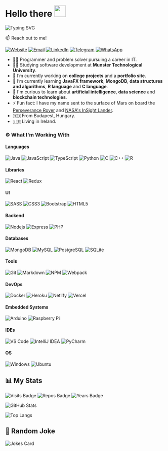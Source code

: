 # Hello there <img src="https://media.giphy.com/media/hvRJCLFzcasrR4ia7z/giphy.gif" height="36">

![Typing SVG](https://readme-typing-svg.herokuapp.com/?lines=I'm+Richárd+Szilágyi.;I+write+software+and+create+websites.)

📫 Reach out to me!

[![Website](https://img.shields.io/badge/szpr.dev-010C2B?style=flat-square)](http://szpr.dev)
[![Email](https://img.shields.io/badge/github@szpr.dev-010C2B?style=flat-square&logo=protonmail&logoColor=58588C)](mailto:github@szpr.dev?subject=%20New%20message%20sent%20on%20Github)
[![LinkedIn](https://img.shields.io/badge/szpatrikrichard-010C2B?style=flat-square&logo=linkedin&logoColor=0077B5)](https://www.linkedin.com/in/szpatrikrichard)
[![Telegram](https://img.shields.io/badge/szpricky-010C2B?style=flat-square&logo=telegram&logoColor=2CA5E0)](https://t.me/szpricky)
[![WhatsApp](https://img.shields.io/badge/WhatsApp-010C2B?style=flat-square&logo=whatsapp&logoColor=25D366)](https://wa.link/eo5r84)

- 👨‍💻 Programmer and problem solver pursuing a career in IT.
- 👨‍🎓 Studying software development at **Munster Technological University**.
- 🔭 I’m currently working on **college projects** and a **portfolio site**.
- 🌱 I’m currently learning **JavaFX framework**, **MongoDB**, **data structures and algorithms**, **R language** and **C language**.
- 🤔 I'm curious to learn about **artificial intelligence**, **data science** and **blockchain technologies**.
- ⚡ Fun fact: I have my name sent to the surface of Mars on board the [Perseverance Rover](https://mars.nasa.gov/participate/send-your-name/mars2020/certificate/736069507821) and [NASA's InSight Lander](https://mars.nasa.gov/participate/send-your-name/insight/?cn=356002512018).
- 🇭🇺 From Budapest, Hungary.
- 🇮🇪 Living in Ireland.

### ⚙️ What I'm Working With

#### Languages

![Java](https://img.shields.io/badge/Java-010C2B?style=for-the-badge&logo=java&logoColor=F89917)
![JavaScript](https://img.shields.io/badge/JavaScript-010C2B?style=for-the-badge&logo=javascript&logoColor=F7E018)
![TypeScript](https://img.shields.io/badge/TypeScript-010C2B?style=for-the-badge&logo=typescript&logoColor=3178C6)
![Python](https://img.shields.io/badge/Python-010C2B?style=for-the-badge&logo=python&logoColor=14354C)
![C](https://img.shields.io/badge/C-010C2B?style=for-the-badge&logo=c%2B%2B&logoColor=00599D)
![C++](https://img.shields.io/badge/C%2B%2B-010C2B?style=for-the-badge&logo=c%2B%2B&logoColor=00599D)
![R](https://img.shields.io/badge/R-010C2B?style=for-the-badge&logo=r&logoColor=276DC3)

#### Libraries

![React](https://img.shields.io/badge/React-010C2B?style=for-the-badge&logo=react&logoColor=61DAFB)
![Redux](https://img.shields.io/badge/Redux-010C2B?style=for-the-badge&logo=redux&logoColor=7248B6)

#### UI

![SASS](https://img.shields.io/badge/SASS-010C2B?style=for-the-badge&logo=sass&logoColor=C76395)
![CSS3](https://img.shields.io/badge/CSS3-010C2B?style=for-the-badge&logo=css3&logoColor=264DE4)
![Bootstrap](https://img.shields.io/badge/Bootstrap-010C2B?style=for-the-badge&logo=bootstrap&logoColor=8511FA)
![HTML5](https://img.shields.io/badge/HTML5-010C2B?style=for-the-badge&logo=html5&logoColor=D35836)

#### Backend

![Nodejs](https://img.shields.io/badge/NodeJS-010C2B?style=for-the-badge&logo=Node.js&logoColor=689F63)
![Express](https://img.shields.io/badge/Express-010C2B?style=for-the-badge&logo=express&logoColor=515151)
![PHP](https://img.shields.io/badge/PHP-010C2B?style=for-the-badge&logo=php&logoColor=787CB4)

#### Databases

![MongoDB](https://img.shields.io/badge/MongoDB-010C2B?style=for-the-badge&logo=mongodb&logoColor=00684A)
![MySQL](https://img.shields.io/badge/MySQL-010C2B?style=for-the-badge&logo=mysql&logoColor=00618A)
![PostgreSQL](https://img.shields.io/badge/PostgreSQL-010C2B?style=for-the-badge&logo=postgresql&logoColor=316192)
![SQLite](https://img.shields.io/badge/SQLite-010C2B?style=for-the-badge&logo=sqlite&logoColor=07405E)

#### Tools
![Git](https://img.shields.io/badge/Git-010C2B?style=for-the-badge&logo=git&logoColor=F05030)
![Markdown](https://img.shields.io/badge/Markdown-010C2B?style=for-the-badge&logo=markdown&logoColor=23A2E3)
![NPM](https://img.shields.io/badge/NPM-010C2B?style=for-the-badge&logo=npm&logoColor=C13534)
![Webpack](https://img.shields.io/badge/Webpack-010C2B?style=for-the-badge&logo=webpack&logoColor=1C78C0)

#### DevOps
![Docker](https://img.shields.io/badge/Docker-010C2B?style=for-the-badge&logo=docker&logoColor=#2392E6)
![Heroku](https://img.shields.io/badge/Heroku-010C2B?style=for-the-badge&logo=heroku&logoColor=430098)
![Netlify](https://img.shields.io/badge/Netlify-010C2B?style=for-the-badge&logo=netlify&logoColor=23BDAE)
![Vercel](https://img.shields.io/badge/-Vercel-010C2B?style=for-the-badge&logo=vercel&logoColor=FFFFFF)

#### Embedded Systems

![Arduino](https://img.shields.io/badge/Arduino-010C2B?style=for-the-badge&logo=arduino&logoColor=12989E)
![Raspberry Pi](https://img.shields.io/badge/Raspberry_Pi-010C2B?style=for-the-badge&logo=raspberry-pi&logoColor=CE1D56)

#### IDEs

![VS Code](https://img.shields.io/badge/VSCode-010C2B?style=for-the-badge&logo=visual-studio-code&logoColor=1E97E9)
![IntelliJ IDEA](https://img.shields.io/badge/IntelliJ_IDEA-010C2B?style=for-the-badge&logo=intellij-idea&logoColor=FE2D5D)
![PyCharm](https://img.shields.io/badge/PyCharm-010C2B?style=for-the-badge&logo=pycharm&logoColor=1DD390)

#### OS

![Windows](https://img.shields.io/badge/Windows-010C2B?style=for-the-badge&logo=windows&logoColor=0078D6)
![Ubuntu](https://img.shields.io/badge/Ubuntu-010C2B?style=for-the-badge&logo=ubuntu&logoColor=E95420)

## 📊 My Stats

![Visits Badge](https://badges.pufler.dev/visits/szpricky/szpricky?style=flat-square&color=010C2B&labelColor=1B1F21)
![Repos Badge](https://badges.pufler.dev/repos/szpricky?style=flat-square&color=010C2B&labelColor=1B1F21)
![Years Badge](https://badges.pufler.dev/years/szpricky?style=flat-square&color=010C2B&labelColor=1B1F21)

![GitHub Stats](https://github-readme-stats.vercel.app/api?username=szpricky&show_icons=true&theme=radical)

![Top Langs](https://github-readme-stats.vercel.app/api/top-langs/?username=szpricky&layout=compact&theme=radical)

<!-- Repos:
[![Readme Card](https://github-readme-stats.vercel.app/api/pin/?username=szpricky&repo=guestbook-api)](https://github.com/szpricky/guestbook-api)
-->

## 🤡 Random Joke

![Jokes Card](https://readme-jokes.vercel.app/api)
